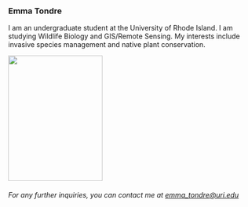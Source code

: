 ### Emma Tondre 

I am an undergraduate student at the University of Rhode Island. I am studying Wildlife Biology and GIS/Remote Sensing.
My interests include invasive species management and native plant conservation.

<img src="https://inaturalist-open-data.s3.amazonaws.com/photos/137079211/large.jpeg" width="192" height="256">

###### For any further inquiries, you can contact me at emma_tondre@uri.edu

